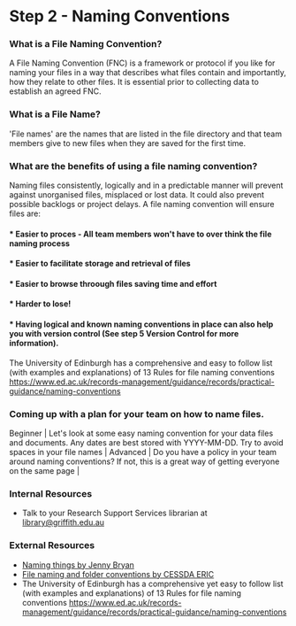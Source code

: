 # Step 2 - Naming Conventions

### What is a File Naming Convention?

A File Naming Convention (FNC) is a framework or protocol if you like for naming your files in a way that describes what files contain and importantly, how they relate to other files. It is essential prior to collecting data to establish an agreed FNC.  

### What is a File Name? 
'File names' are the names that are listed in the file directory and that team members give to new files when they are saved for the first time.

### What are the benefits of using a file naming convention? 
Naming files consistently, logically and in a predictable manner will prevent against unorganised files, misplaced or lost data.  It could also prevent possible backlogs or project delays.  A file naming convention will ensure files are:

#### * Easier to proces - All team members won't have to over think the file naming process 
#### * Easier to facilitate storage and retrieval of files
#### * Easier to browse throough files saving time and effort 
#### * Harder to lose!
#### * Having logical and known naming conventions in place can also help you with version control (See step 5 Version Control for more information).

The University of Edinburgh has a comprehensive and easy to follow list (with examples and explanations) of 13 Rules for file naming conventions  https://www.ed.ac.uk/records-management/guidance/records/practical-guidance/naming-conventions

### Coming up with a plan for your team on how to name files.

Beginner | Let's look at some easy naming convention for your data files and documents. Any dates are best stored with YYYY-MM-DD. Try to avoid spaces in your file names |
Advanced | Do you have a policy in your team around naming conventions? If not, this is a great way of getting everyone on the same page |

### Internal Resources
* Talk to your Research Support Services librarian at library@griffith.edu.au

### External Resources
* [Naming things by Jenny Bryan](https://speakerdeck.com/jennybc/how-to-name-files)
* [File naming and folder conventions by CESSDA ERIC](https://www.cessda.eu/Training/Training-Resources/Library/Data-Management-Expert-Guide/2.-Organise-Document/File-naming-and-folder-structure)
* The University of Edinburgh has a comprehensive yet easy to follow list (with examples and explanations) of 13 Rules for file naming conventions https://www.ed.ac.uk/records-management/guidance/records/practical-guidance/naming-conventions


